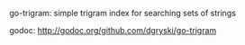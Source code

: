 go-trigram: simple trigram index for searching sets of strings

godoc: http://godoc.org/github.com/dgryski/go-trigram
